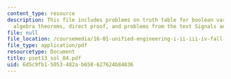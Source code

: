 ```yaml
---
content_type: resource
description: This file includes problems on truth table for boolean variables, boolean
  algebra theorems, direct proof, and problems from the text Signals and Systems.
file: null
file_location: /coursemedia/16-01-unified-engineering-i-ii-iii-iv-fall-2005-spring-2006/6d5c9fb15053482ab658627624b84836_pset13_sol_04.pdf
file_type: application/pdf
resourcetype: Document
title: pset13_sol_04.pdf
uid: 6d5c9fb1-5053-482a-b658-627624b84836
---
```

